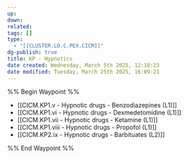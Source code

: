 ```yaml
---
up: 
down: 
related: 
tags: []
type:
  - "[[CLUSTER.LO.C.PEX.CICM]]"
dg-publish: true
title: KP - Hypnotics
date created: Wednesday, March 5th 2025, 12:18:23
date modified: Tuesday, March 25th 2025, 16:09:21
---
```


%% Begin Waypoint %%

- [[CICM.KP1.v - Hypnotic drugs - Benzodiazepines (L1)]]
- [[CICM.KP1.vi - Hypnotic drugs - Dexmedetomidine (L1)]]
- [[CICM.KP1.vii - Hypnotic drugs - Ketamine (L1)]]
- [[CICM.KP1.viii - Hypnotic drugs - Propofol (L1)]]
- [[CICM.KP2.ix - Hypnotic drugs - Barbituates (L2)]]

%% End Waypoint %%
